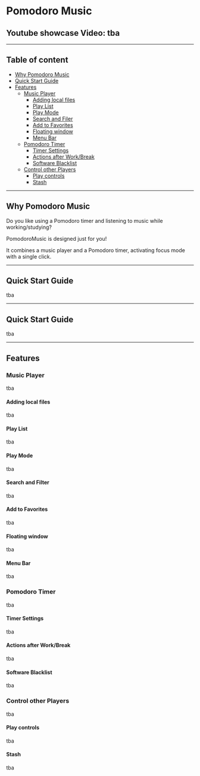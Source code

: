 # Pomodoro Music

## Youtube showcase Video: tba

---

## Table of content
- [Why Pomodoro Music](#why-pomodoro-music)
- [Quick Start Guide](#quick-start-guide)
- [Features](#features)
  - [Music Player](#music-player)
    - [Adding local files](#adding-local-files)
    - [Play List](#play-list)
    - [Play Mode](#play-mode)
    - [Search and Filer](#search&filter)
    - [Add to Favorites](#add-to-favorites)
    - [Floating window](#floating-window)
    - [Menu Bar](#menu-bar)
  - [Pomodoro Timer](#pomodoro-timer)
    - [Timer Settings](#timer-settings)
    - [Actions after Work/Break](#actions-after-work&break)
    - [Software Blacklist](#software-blacklist)
  - [Control other Players](#control-other-players)
    - [Play controls](#basic-control)
    - [Stash](#stash)
---
## Why Pomodoro Music

Do you like using a Pomodoro timer and listening to music while working/studying?

PomodoroMusic is designed just for you!

It combines a music player and a Pomodoro timer, activating focus mode with a single click.

---

## Quick Start Guide
tba

---

## Quick Start Guide
tba

---

## Features

### Music Player
tba

#### Adding local files
tba

#### Play List
tba

#### Play Mode
tba

#### Search and Filter
tba

#### Add to Favorites
tba

#### Floating window
tba

#### Menu Bar
tba

### Pomodoro Timer
tba

#### Timer Settings
tba

#### Actions after Work/Break
tba

#### Software Blacklist
tba

### Control other Players
tba

#### Play controls
tba

#### Stash
tba
